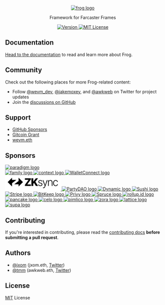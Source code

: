 <br/>

<p align="center">
  <a href="https://frog.fm">
    <picture>
      <source media="(prefers-color-scheme: dark)" srcset="https://github.com/wevm/frog/blob/main/.github/logo-dark.png">
      <img alt="frog logo" src="https://github.com/wevm/frog/blob/main/.github/logo-light.png" width="auto" height="90">
    </picture>
  </a>
</p>

<p align="center">
  Framework for Farcaster Frames
<p>

<p align="center">
  <a href="https://www.npmjs.com/package/frog">
    <picture>
      <source media="(prefers-color-scheme: dark)" srcset="https://img.shields.io/npm/v/frog?colorA=21262d&colorB=21262d&style=flat">
      <img src="https://img.shields.io/npm/v/vocs?colorA=f6f8fa&colorB=f6f8fa&style=flat" alt="Version">
    </picture>
  </a>
  <a href="https://github.com/wevm/frog/blob/main/LICENSE">
    <picture>
      <source media="(prefers-color-scheme: dark)" srcset="https://img.shields.io/npm/l/frog?colorA=21262d&colorB=21262d&style=flat">
      <img src="https://img.shields.io/npm/l/frog?colorA=f6f8fa&colorB=f6f8fa&style=flat" alt="MIT License">
    </picture>
  </a>
</p>

## Documentation

[Head to the documentation](https://frog.fm/) to read and learn more about Frog.

## Community

Check out the following places for more Frog-related content:

- Follow [@wevm_dev](https://twitter.com/wevm_dev), [@jakemoxey](https://twitter.com/jakemoxey), and [@awkweb](https://twitter.com/awkweb) on Twitter for project updates
- Join the [discussions on GitHub](https://github.com/wevm/vocs/discussions)

## Support

- [GitHub Sponsors](https://github.com/sponsors/wevm?metadata_campaign=docs_support)
- [Gitcoin Grant](https://wagmi.sh/gitcoin)
- [wevm.eth](https://etherscan.io/enslookup-search?search=wevm.eth)

## Sponsors

<a href="https://paradigm.xyz">
  <picture>
    <source media="(prefers-color-scheme: dark)" srcset="https://raw.githubusercontent.com/wevm/.github/main/content/sponsors/paradigm-dark.svg">
    <img alt="paradigm logo" src="https://raw.githubusercontent.com/wevm/.github/main/content/sponsors/paradigm-light.svg" width="auto" height="70">
  </picture>
</a>

<br>

<a href="https://twitter.com/family">
  <picture>
    <source media="(prefers-color-scheme: dark)" srcset="https://raw.githubusercontent.com/wevm/.github/main/content/sponsors/family-dark.svg">
    <img alt="family logo" src="https://raw.githubusercontent.com/wevm/.github/main/content/sponsors/family-light.svg" width="auto" height="50">
  </picture>
</a>
<a href="https://twitter.com/context">
  <picture>
    <source media="(prefers-color-scheme: dark)" srcset="https://raw.githubusercontent.com/wevm/.github/main/content/sponsors/context-dark.svg">
    <img alt="context logo" src="https://raw.githubusercontent.com/wevm/.github/main/content/sponsors/context-light.svg" width="auto" height="50">
  </picture>
</a>
<a href="https://walletconnect.com">
  <picture>
    <source media="(prefers-color-scheme: dark)" srcset="https://raw.githubusercontent.com/wevm/.github/main/content/sponsors/walletconnect-dark.svg">
    <img alt="WalletConnect logo" src="https://raw.githubusercontent.com/wevm/.github/main/content/sponsors/walletconnect-light.svg" width="auto" height="50">
  </picture>
</a>
<a href="https://zksync.io/">
  <picture>
    <source media="(prefers-color-scheme: dark)" srcset="https://raw.githubusercontent.com/wevm/.github/main/content/sponsors/zksync-dark.svg">
    <img alt="zksync logo" src="https://raw.githubusercontent.com/wevm/.github/main/content/sponsors/zksync-light.svg" width="auto" height="50">
  </picture>
</a>
<a href="https://twitter.com/prtyDAO">
  <picture>
    <source media="(prefers-color-scheme: dark)" srcset="https://raw.githubusercontent.com/wevm/.github/main/content/sponsors/partydao-dark.svg">
    <img alt="PartyDAO logo" src="https://raw.githubusercontent.com/wevm/.github/main/content/sponsors/partydao-light.svg" width="auto" height="50">
  </picture>
</a>
<a href="https://dynamic.xyz">
  <picture>
    <source media="(prefers-color-scheme: dark)" srcset="https://raw.githubusercontent.com/wevm/.github/main/content/sponsors/dynamic-dark.svg">
    <img alt="Dynamic logo" src="https://raw.githubusercontent.com/wevm/.github/main/content/sponsors/dynamic-light.svg" width="auto" height="50">
  </picture>
</a>
<a href="https://sushi.com">
  <picture>
    <source media="(prefers-color-scheme: dark)" srcset="https://raw.githubusercontent.com/wevm/.github/main/content/sponsors/sushi-dark.svg">
    <img alt="Sushi logo" src="https://raw.githubusercontent.com/wevm/.github/main/content/sponsors/sushi-light.svg" width="auto" height="50">
  </picture>
</a>
<a href="https://stripe.com">
  <picture>
    <source media="(prefers-color-scheme: dark)" srcset="https://raw.githubusercontent.com/wevm/.github/main/content/sponsors/stripe-dark.svg">
    <img alt="Stripe logo" src="https://raw.githubusercontent.com/wevm/.github/main/content/sponsors/stripe-light.svg" width="auto" height="50">
  </picture>
</a>
<a href="https://bitkeep.com">
  <picture>
    <source media="(prefers-color-scheme: dark)" srcset="https://raw.githubusercontent.com/wevm/.github/main/content/sponsors/bitkeep-dark.svg">
    <img alt="BitKeep logo" src="https://raw.githubusercontent.com/wevm/.github/main/content/sponsors/bitkeep-light.svg" width="auto" height="50">
  </picture>
</a>
<a href="https://privy.io">
  <picture>
    <source media="(prefers-color-scheme: dark)" srcset="https://raw.githubusercontent.com/wevm/.github/main/content/sponsors/privy-dark.svg">
    <img alt="Privy logo" src="https://raw.githubusercontent.com/wevm/.github/main/content/sponsors/privy-light.svg" width="auto" height="50">
  </picture>
</a>
<a href="https://spruceid.com">
  <picture>
    <source media="(prefers-color-scheme: dark)" srcset="https://raw.githubusercontent.com/wevm/.github/main/content/sponsors/spruce-dark.svg">
    <img alt="Spruce logo" src="https://raw.githubusercontent.com/wevm/.github/main/content/sponsors/spruce-light.svg" width="auto" height="50">
  </picture>
</a>
<a href="https://rollup.id">
  <picture>
    <source media="(prefers-color-scheme: dark)" srcset="https://raw.githubusercontent.com/wevm/.github/main/content/sponsors/rollup.id-dark.svg">
    <img alt="rollup.id logo" src="https://raw.githubusercontent.com/wevm/.github/main/content/sponsors/rollup.id-light.svg" width="auto" height="50">
  </picture>
</a>
<a href="https://pancakeswap.finance/">
  <picture>
    <source media="(prefers-color-scheme: dark)" srcset="https://raw.githubusercontent.com/wevm/.github/main/content/sponsors/pancake-dark.svg">
    <img alt="pancake logo" src="https://raw.githubusercontent.com/wevm/.github/main/content/sponsors/pancake-light.svg" width="auto" height="50">
  </picture>
</a>
<a href="https://celo.org/">
  <picture>
    <source media="(prefers-color-scheme: dark)" srcset="https://raw.githubusercontent.com/wevm/.github/main/content/sponsors/celo-dark.svg">
    <img alt="celo logo" src="https://raw.githubusercontent.com/wevm/.github/main/content/sponsors/celo-light.svg" width="auto" height="50">
  </picture>
</a>
<a href="https://pimlico.io/">
  <picture>
    <source media="(prefers-color-scheme: dark)" srcset="https://raw.githubusercontent.com/wevm/.github/main/content/sponsors/pimlico-dark.svg">
    <img alt="pimlico logo" src="https://raw.githubusercontent.com/wevm/.github/main/content/sponsors/pimlico-light.svg" width="auto" height="50">
  </picture>
</a>
<a href="https://zora.co/">
  <picture>
    <source media="(prefers-color-scheme: dark)" srcset="https://raw.githubusercontent.com/wevm/.github/main/content/sponsors/zora-dark.svg">
    <img alt="zora logo" src="https://raw.githubusercontent.com/wevm/.github/main/content/sponsors/zora-light.svg" width="auto" height="50">
  </picture>
</a>
<a href="https://lattice.xyz">
  <picture>
    <source media="(prefers-color-scheme: dark)" srcset="https://raw.githubusercontent.com/wevm/.github/main/content/sponsors/lattice-dark.svg">
    <img alt="lattice logo" src="https://raw.githubusercontent.com/wevm/.github/main/content/sponsors/lattice-light.svg" width="auto" height="50">
  </picture>
</a>
<a href="https://twitter.com/supafinance">
  <picture>
    <source media="(prefers-color-scheme: dark)" srcset="https://raw.githubusercontent.com/wevm/.github/main/content/sponsors/supa-dark.svg">
    <img alt="supa logo" src="https://raw.githubusercontent.com/wevm/.github/main/content/sponsors/supa-light.svg" width="auto" height="50">
  </picture>
</a>

## Contributing

If you're interested in contributing, please read the [contributing docs](/.github/CONTRIBUTING.md) **before submitting a pull request**.

## Authors

- [@jxom](https://github.com/jxom) (jxom.eth, [Twitter](https://twitter.com/_jxom))
- [@tmm](https://github.com/tmm) (awkweb.eth, [Twitter](https://twitter.com/awkweb))

## License

[MIT](/LICENSE) License
